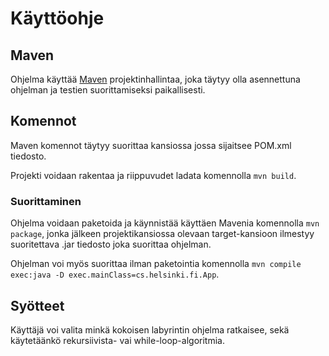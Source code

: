 # Käyttöohje

## Maven

Ohjelma käyttää [Maven](https://maven.apache.org/) projektinhallintaa, joka täytyy olla asennettuna ohjelman ja testien suorittamiseksi paikallisesti.

## Komennot

Maven komennot täytyy suorittaa kansiossa jossa sijaitsee POM.xml tiedosto.

Projekti voidaan rakentaa ja riippuvudet ladata komennolla `mvn build`.

### Suorittaminen

Ohjelma voidaan paketoida ja käynnistää käyttäen Mavenia komennolla `mvn package`, jonka jälkeen projektikansiossa olevaan target-kansioon ilmestyy suoritettava .jar tiedosto joka suorittaa ohjelman.

Ohjelman voi myös suorittaa ilman paketointia komennolla `mvn compile exec:java -D exec.mainClass=cs.helsinki.fi.App`.

## Syötteet

Käyttäjä voi valita minkä kokoisen labyrintin ohjelma ratkaisee, sekä käytetäänkö rekursiivista- vai while-loop-algoritmia.
